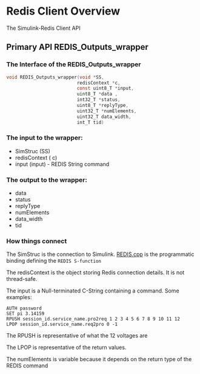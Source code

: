 # Redis Client Overview

The Simulink-Redis Client API

## Primary API REDIS_Outputs_wrapper

### The Interface of the REDIS_Outputs_wrapper

```c
void REDIS_Outputs_wrapper(void *SS,
                          redisContext *c,
                          const uint8_T *input,
                          uint8_T *data ,
                          int32_T *status,
                          uint8_T *replyType,
                          uint32_T *numElements,
                          uint32_T data_width,
                          int_T tid)
```

### The input to the wrapper:
- SimStruc (SS)
- redisContext ( c)
- input (input) - REDIS String command

### The output to the wrapper:
- data
- status
- replyType
- numElements
- data_width
- tid

### How things connect

The SimStruc is the connection to Simulink. [REDIS.cpp](../REDIS.cpp) is the programmatic binding defining the `REDIS S-function`

The redisContext is the object storing Redis connection details. It is not thread-safe.

The input is a Null-terminated C-String containing a command. Some examples:

```redis
AUTH password
SET pi 3.14159
RPUSH session_id.service_name.pro2req 1 2 3 4 5 6 7 8 9 10 11 12
LPOP session_id.service_name.req2pro 0 -1
```

The RPUSH is representative of what the 12 voltages are

The LPOP is representative of the return values.

The numElements is variable because it depends on the return type of the REDIS command

